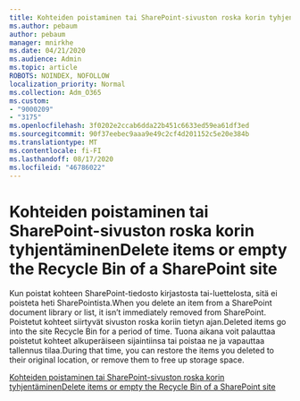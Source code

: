```yaml
---
title: Kohteiden poistaminen tai SharePoint-sivuston roska korin tyhjentäminen
ms.author: pebaum
author: pebaum
manager: mnirkhe
ms.date: 04/21/2020
ms.audience: Admin
ms.topic: article
ROBOTS: NOINDEX, NOFOLLOW
localization_priority: Normal
ms.collection: Adm_O365
ms.custom:
- "9000209"
- "3175"
ms.openlocfilehash: 3f0202e2ccab6dda22b451c6633ed59ea61df3ed
ms.sourcegitcommit: 90f37eebec9aaa9e49c2cf4d201152c5e20e384b
ms.translationtype: MT
ms.contentlocale: fi-FI
ms.lasthandoff: 08/17/2020
ms.locfileid: "46786022"
---
```

# <a name="delete-items-or-empty-the-recycle-bin-of-a-sharepoint-site"></a><span data-ttu-id="47663-102">Kohteiden poistaminen tai SharePoint-sivuston roska korin tyhjentäminen</span><span class="sxs-lookup"><span data-stu-id="47663-102">Delete items or empty the Recycle Bin of a SharePoint site</span></span> 

<span data-ttu-id="47663-103">Kun poistat kohteen SharePoint-tiedosto kirjastosta tai-luettelosta, sitä ei poisteta heti SharePointista.</span><span class="sxs-lookup"><span data-stu-id="47663-103">When you delete an item from a SharePoint document library or list, it isn’t immediately removed from SharePoint.</span></span> <span data-ttu-id="47663-104">Poistetut kohteet siirtyvät sivuston roska koriin tietyn ajan.</span><span class="sxs-lookup"><span data-stu-id="47663-104">Deleted items go into the site Recycle Bin for a period of time.</span></span> <span data-ttu-id="47663-105">Tuona aikana voit palauttaa poistetut kohteet alkuperäiseen sijaintiinsa tai poistaa ne ja vapauttaa tallennus tilaa.</span><span class="sxs-lookup"><span data-stu-id="47663-105">During that time, you can restore the items you deleted to their original location, or remove them to free up storage space.</span></span>

[<span data-ttu-id="47663-106">Kohteiden poistaminen tai SharePoint-sivuston roska korin tyhjentäminen</span><span class="sxs-lookup"><span data-stu-id="47663-106">Delete items or empty the Recycle Bin of a SharePoint site</span></span>](https://support.office.com/article/2e713599-d13e-40d6-96dc-66f0a366f74e)